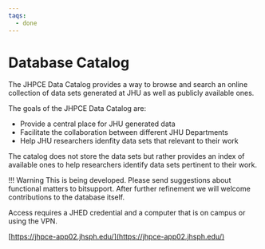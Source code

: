 ```yaml
---
taqs:
  - done
---
```


# Database Catalog

The JHPCE Data Catalog provides a way to browse and search an online collection of data sets generated at JHU as well as publicly available ones.

The goals of the JHPCE Data Catalog are:

* Provide a central place for JHU generated data
* Facilitate the collaboration between different JHU Departments
* Help JHU researchers idenfity data sets that relevant to their work

The catalog does not store the data sets but rather provides an index of available ones to help researchers identify data sets pertinent to their work.

!!! Warning
    This is being developed. Please send suggestions about functional matters to bitsupport. After further refinement we will welcome contributions to the database itself.

Access requires a JHED credential and a computer that is on campus or using the VPN.

[https://jhpce-app02.jhsph.edu/](https://jhpce-app02.jhsph.edu/)
